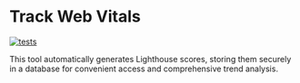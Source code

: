 # Track Web Vitals

[![tests](https://github.com/piku-afk/track-web-vitals/actions/workflows/tests.yaml/badge.svg?branch=main)](https://github.com/piku-afk/track-web-vitals/actions/workflows/tests.yaml)

This tool automatically generates Lighthouse scores, storing them securely in a database for convenient access and comprehensive trend analysis.
